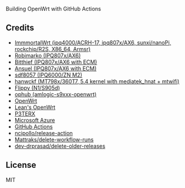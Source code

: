 Building OpenWrt with GitHub Actions
## Credits

- [ImmmortalWrt (ipq4000/ACRH-17, ipq807x/AX6, sunxi/nanoPi, rockchip/R2S, X86_64, Armsr)](https://immortalwrt.org/)
- [Robimarko (IPQ807x/AX6)](https://github.com/robimarko/openwrt/)
- [Bitthief (IPQ807x/AX6 with ECM)](https://github.com/bitthief/openwrt/)
- [Ansuel (IPQ807x/AX6 with ECM)](https://github.com/Ansuel/openwrt/)
- [sdf8057 (IPQ6000/ZN M2)](https://github.com/sdf8057/ipq6000)
- [hanwckf (MT798x/360T7, 5.4 kernel with mediatek_hnat + mtwifi)](https://github.com/hanwckf/immortalwrt-mt798x)
- [Flippy (N1/S905d)](https://github.com/unifreq/openwrt_packit)
- [ophub (amlogic-s9xxx-openwrt)](https://github.com/ophub/amlogic-s9xxx-openwrt)
- [OpenWrt](https://github.com/openwrt/openwrt)
- [Lean's OpenWrt](https://github.com/coolsnowwolf/lede)
- [P3TERX](https://github.com/P3TERX/Actions-OpenWrt)
- [Microsoft Azure](https://azure.microsoft.com)
- [GitHub Actions](https://github.com/features/actions)
- [ncipollo/release-action](https://github.com/ncipollo/release-action)
- [Mattraks/delete-workflow-runs](https://github.com/Mattraks/delete-workflow-runs)
- [dev-drprasad/delete-older-releases](https://github.com/dev-drprasad/delete-older-releases)



## License
MIT
